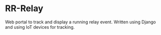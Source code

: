 # RR-Relay
Web portal to track and display a running relay event. Written using Django and using IoT devices for tracking.
